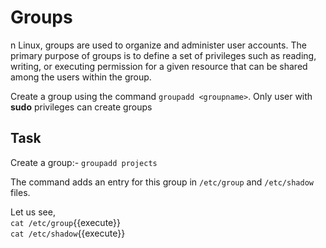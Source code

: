 # Groups

n Linux, groups are used to organize and administer user accounts. The primary purpose of groups is to define a set of privileges such as reading, writing, or executing permission for a given resource that can be shared among the users within the group.



Create a group using the command `groupadd <groupname>`.
Only user with **sudo** privileges can create groups


## Task

Create a group:- `groupadd projects`

The command adds an entry for this group in `/etc/group` and `/etc/shadow` files.

Let us see,  
`cat /etc/group`{{execute}}  
`cat /etc/shadow`{{execute}}  